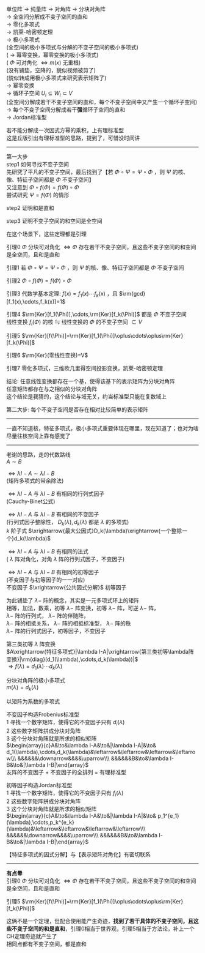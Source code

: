 单位阵 $\to$ 纯量阵 $\to$ 对角阵 $\to$ 分块对角阵  
 $\to$ 全空间分解成不变子空间的直和  
 $\to$ 零化多项式  
 $\to$ 凯莱-哈密顿定理  
 $\to$ 极小多项式  
(全空间的极小多项式与分解的不变子空间的极小多项式)  
( $\to$ 幂零变换，幂零变换的极小多项式)  
( $\Phi$ 可对角化 $\iff m(x)$ 无重根)  
(没有铺垫，空降的，貌似视频被剪了)  
(貌似转成用极小多项式来研究表示矩阵了)  
 $\to$ 幂零变换  
 $\to$ 循环子空间 $U_i\subseteq W_i\subset V$  
(全空间分解成若干不变子空间的直和，每个不变子空间中又产生一个循环子空间)  
 $\to$ 每个不变子空间分解成若干**强**循环子空间的直和  
 $\to$ Jordan标准型  
  
若不能分解成一次因式方幂的乘积，上有理标准型  
这是丘版引出有理标准型的思路，提到了，可惜没时间讲  
  
---  
  
第一大步  
step1 如何寻找不变子空间  
先研究了平凡的不变子空间，最后找到了【若 $\Phi\circ\Psi=\Psi\circ\Phi$ ，则 $\Psi$ 的核、像、特征子空间都是 $\Phi$ 不变子空间】  
又注意到 $\Phi\circ f(\Phi)=f(\Phi)\circ\Phi$  
尝试研究 $\Psi=f(\Phi)$ 的情形  
  
step2 证明和是直和  
  
step3 证明不变子空间的和空间是全空间  
  
在这个场景下，这些定理都是引理  
  
引理0  $\Phi$ 分块可对角化 $\iff\Phi$ 存在若干不变子空间，且这些不变子空间的和空间是全空间，且和是直和  
  
引理1 若 $\Phi\circ\Psi=\Psi\circ\Phi$ ，则 $\Psi$ 的核、像、特征子空间都是 $\Phi$ 不变子空间  
  
引理2  $\Phi\circ f(\Phi)=f(\Phi)\circ\Phi$  
  
引理3 代数学基本定理:  $f(x)=f_1(x)\cdots f_k(x)$ ，且 $\rm{gcd}[f_1(x),\cdots,f_k(x)]=1$  
  
引理4  $\rm{Ker}[f_1(\Phi)],\cdots,\rm{Ker}[f_k(\Phi)]$ 都是 $\Phi$ 不变子空间  
线性变换 $f_i(\Phi)$ 的核 $\leftrightharpoons$ 线性变换的 $\Phi$ 的不变子空间 $\subset V$  
  
  
引理5  $\rm{Ker}[f(\Phi)]=\rm{Ker}[f_1(\Phi)]\oplus\cdots\oplus\rm{Ker}[f_k(\Phi)]$  
  
引理6  $\rm{Ker}(零线性变换)=V$  
  
引理7 零化多项式，三维欧几里得空间投影变换，凯莱-哈密顿定理  
  
结论: 任意线性变换都存在一个基，使得该基下的表示矩阵为分块对角阵  
任意矩阵都存在与之相似的分块对角阵  
这个结论是我猜的，这个结论与域无关，约当标准型只能在复数域上  
  
第二大步: 每个不变子空间是否存在相对比较简单的表示矩阵  
  
---  
  
一直不知道核，特征多项式，极小多项式重要体现在哪里，现在知道了；也对为啥尽量往核空间上靠有感觉了  
  
---  
  
老谢的思路，走的代数路线  
 $A\sim B$  
  
 $\iff\lambda I-A\sim\lambda I-B$  
(矩阵多项式的带余除法)  
  
 $\iff\lambda I-A$ 与 $\lambda I-B$ 有相同的行列式因子  
(Cauchy-Binet公式)  
  
 $\iff\lambda I-A$ 与 $\lambda I-B$ 有相同的不变因子  
(行列式因子整除性， $D_k(\lambda),d_k(\lambda)$ 都是 $\lambda$ 的多项式)  
 $k$ 阶子式 $\xrightarrow{最大公因式}D_k(\lambda)\xrightarrow{一个整除一个}d_k(\lambda)$  
  
 $\iff\lambda I-A$ 与 $\lambda I-B$ 有相同的法式  
( $\lambda$ 阵对角化，对角 $\lambda$ 阵的行列式因子，不变因子)  
  
 $\iff\lambda I-A$ 与 $\lambda I-B$ 有相同的初等因子  
(不变因子与初等因子的一一对应)  
不变因子 $\xrightarrow{公共因式分解}$ 初等因子  
  
为此铺垫了 $\lambda-$ 阵的概念，其实是一元多项式环上的矩阵  
相等，加法，数乘，初等 $\lambda-$ 阵变换，初等 $\lambda-$ 阵，可逆 $\lambda-$ 阵，  
 $\lambda-$ 阵的行列式， $\lambda-$ 阵的伴随阵，  
 $\lambda-$ 阵的相抵关系， $\lambda-$ 阵的相抵标准型， $\lambda-$ 阵的秩  
 $\lambda-$ 阵的行列式因子，初等因子，不变因子  
  
第三类初等 $\lambda$ 阵变换  
 $A\xrightarrow{特征多项式}|\lambda I-A|\xrightarrow{第三类初等\lambda阵变换}|\rm{diag}(d_1(\lambda),\cdots,d_k(\lambda))|$  
 $\Rightarrow f(\lambda)=d_1(\lambda)\cdots d_k(\lambda)$  
  
分块对角阵的极小多项式  
 $m(\lambda)=d_k(\lambda)$  
  
以矩阵为系数的多项式  
  
不变因子构造Frobenius标准型  
1 寻找一个数字矩阵，使得它的不变因子只有 $d_i(\lambda)$  
2 这些数字矩阵拼成分块对角阵  
3 这个分块对角阵就是所求的相似矩阵  
 $\begin{array}{c}A&\to&\lambda I-A&\to&|\lambda I-A|&\to& d_1(\lambda),\cdots,d_k(\lambda)&\leftarrow&\leftarrow&\leftarrow&\leftarrow\\\ &&&&&&\downarrow&&&&\uparrow\\\ &&&&&&B&\to&\lambda I-B&\to&|\lambda I-B|\end{array}$  
友阵的不变因子 $+$ 不变因子的全排列 $=$ 有理标准型  
  
初等因子构造Jordan标准型  
1 寻找一个数字矩阵，使得它的不变因子只有 $f_i(\lambda)$  
2 这些数字矩阵拼成分块对角阵  
3 这个分块对角阵就是所求的相似矩阵  
 $\begin{array}{c}A&\to&\lambda I-A&\to&|\lambda I-A|&\to& p_1^{e_1}(\lambda),\cdots,p_k^{e_k}(\lambda)&\leftarrow&\leftarrow&\leftarrow&\leftarrow\\\ &&&&&&\downarrow&&&&\uparrow\\\ &&&&&&B&\to&\lambda I-B&\to&|\lambda I-B|\end{array}$  
  
【特征多项式的因式分解】与【表示矩阵对角化】有密切联系  
  
---  
  
**有点晕**  
引理0  $\Phi$ 分块可对角化 $\iff\Phi$ 存在若干不变子空间，且这些不变子空间的和空间是全空间，且和是直和  
  
引理5  $\rm{Ker}[f(\Phi)]=\rm{Ker}[f_1(\Phi)]\oplus\cdots\oplus\rm{Ker}[f_k(\Phi)]$  
  
这俩不是一个定理，但配合使用能产生奇迹，**找到了若干具体的不变子空间，且这些不变子空间的和是直和**，引理0相当于世界观，引理5相当于方法论，补上一个CH定理奇迹就产生了  
相同点都有不变子空间，都是直和  
